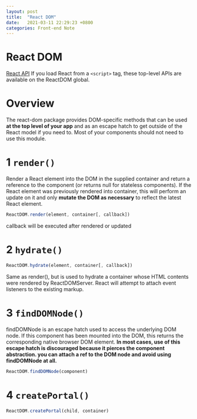 ```yaml
---
layout: post
title:  "React DOM"
date:   2021-03-11 22:29:23 +0800
categories: Front-end Note
---
```


# React DOM
[React API](https://reactjs.org/docs/react-dom.html)
If you load React from a `<script>` tag, these top-level APIs are available on the ReactDOM global.
# Overview
The react-dom package provides DOM-specific methods that can be used **at the top level of your app** and as an escape hatch to get outside of the React model if you need to. Most of your components should not need to use this module.

# 1 `render()`
Render a React element into the DOM in the supplied container and return a reference to the component (or returns null for stateless components).
If the React element was previously rendered into container, this will perform an update on it and only **mutate the DOM as necessary** to reflect the latest React element.
```js
ReactDOM.render(element, container[, callback])
```
callback will be executed after rendered or updated

# 2 `hydrate()`
```js
ReactDOM.hydrate(element, container[, callback])
```

Same as render(), but is used to hydrate a container whose HTML contents were rendered by ReactDOMServer. React will attempt to attach event listeners to the existing markup.

# 3 `findDOMNode()`
findDOMNode is an escape hatch used to access the underlying DOM node. 
If this component has been mounted into the DOM, this returns the corresponding native browser DOM element.
**In most cases, use of this escape hatch is discouraged because it pierces the component abstraction. you can attach a ref to the DOM node and avoid using findDOMNode at all.**
```js
ReactDOM.findDOMNode(component)
```

# 4 `createPortal()`
```js
ReactDOM.createPortal(child, container)
```
